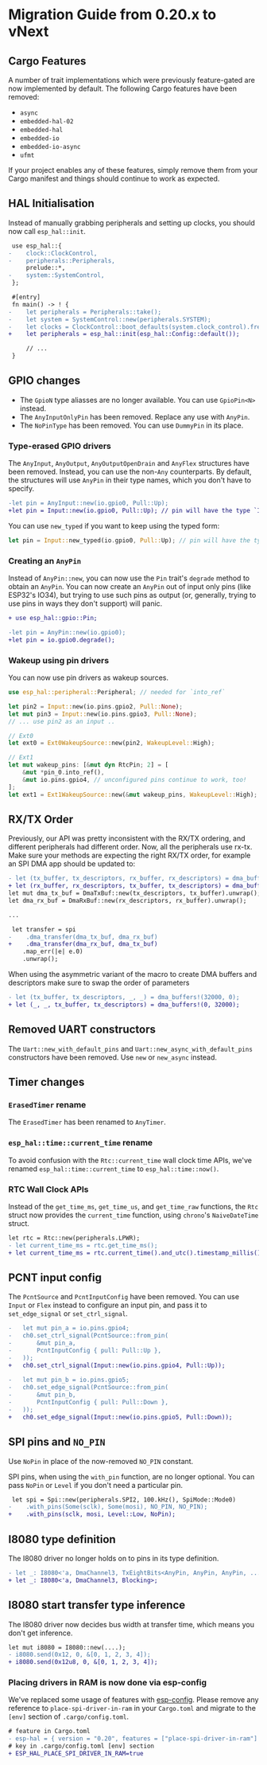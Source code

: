 # Migration Guide from 0.20.x to vNext

## Cargo Features

A number of trait implementations which were previously feature-gated are now implemented by default. The following Cargo features have been removed:

- `async`
- `embedded-hal-02`
- `embedded-hal`
- `embedded-io`
- `embedded-io-async`
- `ufmt`

If your project enables any of these features, simply remove them from your Cargo manifest and things should continue to work as expected.

## HAL Initialisation

Instead of manually grabbing peripherals and setting up clocks, you should now call `esp_hal::init`.

```diff
 use esp_hal::{
-    clock::ClockControl,
-    peripherals::Peripherals,
     prelude::*,
-    system::SystemControl,
 };

 #[entry]
 fn main() -> ! {
-    let peripherals = Peripherals::take();
-    let system = SystemControl::new(peripherals.SYSTEM);
-    let clocks = ClockControl::boot_defaults(system.clock_control).freeze();
+    let peripherals = esp_hal::init(esp_hal::Config::default());

     // ...
 }
```

## GPIO changes

 - The `GpioN` type aliasses are no longer available. You can use `GpioPin<N>` instead.
 - The `AnyInputOnlyPin` has been removed. Replace any use with `AnyPin`.
 - The `NoPinType` has been removed. You can use `DummyPin` in its place.

### Type-erased GPIO drivers

The `AnyInput`, `AnyOutput`, `AnyOutputOpenDrain` and `AnyFlex` structures have been removed.
Instead, you can use the non-`Any` counterparts. By default, the structures will use `AnyPin` in
their type names, which you don't have to specify.

```diff
-let pin = AnyInput::new(io.gpio0, Pull::Up);
+let pin = Input::new(io.gpio0, Pull::Up); // pin will have the type `Input<'some>` (or `Input<'some, AnyPin>` if you want to be explicit about it)
```

You can use `new_typed` if you want to keep using the typed form:

```rust
let pin = Input::new_typed(io.gpio0, Pull::Up); // pin will have the type `Input<'some, GpioPin<0>>`
```

### Creating an `AnyPin`

Instead of `AnyPin::new`, you can now use the `Pin` trait's `degrade` method to obtain an `AnyPin`.
You can now create an `AnyPin` out of input only pins (like ESP32's IO34), but trying to use such
pins as output (or, generally, trying to use pins in ways they don't support) will panic.

```diff
+ use esp_hal::gpio::Pin;

-let pin = AnyPin::new(io.gpio0);
+let pin = io.gpio0.degrade();
```

### Wakeup using pin drivers

You can now use pin drivers as wakeup sources.

```rust
use esp_hal::peripheral::Peripheral; // needed for `into_ref`

let pin2 = Input::new(io.pins.gpio2, Pull::None);
let mut pin3 = Input::new(io.pins.gpio3, Pull::None);
// ... use pin2 as an input ..

// Ext0
let ext0 = Ext0WakeupSource::new(pin2, WakeupLevel::High);

// Ext1
let mut wakeup_pins: [&mut dyn RtcPin; 2] = [
    &mut *pin_0.into_ref(),
    &mut io.pins.gpio4, // unconfigured pins continue to work, too!
];
let ext1 = Ext1WakeupSource::new(&mut wakeup_pins, WakeupLevel::High);
```

## RX/TX Order

Previously, our API was pretty inconsistent with the RX/TX ordering, and different peripherals had different order. Now, all
the peripherals use rx-tx. Make sure your methods are expecting the right RX/TX order, for example an SPI DMA app should be updated to:

```diff
- let (tx_buffer, tx_descriptors, rx_buffer, rx_descriptors) = dma_buffers!(4);
+ let (rx_buffer, rx_descriptors, tx_buffer, tx_descriptors) = dma_buffers!(4);
let mut dma_tx_buf = DmaTxBuf::new(tx_descriptors, tx_buffer).unwrap();
let dma_rx_buf = DmaRxBuf::new(rx_descriptors, rx_buffer).unwrap();

...

 let transfer = spi
-    .dma_transfer(dma_tx_buf, dma_rx_buf)
+    .dma_transfer(dma_rx_buf, dma_tx_buf)
    .map_err(|e| e.0)
    .unwrap();
```

When using the asymmetric variant of the macro to create DMA buffers and descriptors make sure to swap the order of parameters

```diff
- let (tx_buffer, tx_descriptors, _, _) = dma_buffers!(32000, 0);
+ let (_, _, tx_buffer, tx_descriptors) = dma_buffers!(0, 32000);
```

## Removed UART constructors

The `Uart::new_with_default_pins` and `Uart::new_async_with_default_pins` constructors
have been removed. Use `new` or `new_async` instead.

## Timer changes

### `ErasedTimer` rename

The `ErasedTimer` has been renamed to `AnyTimer`.

### `esp_hal::time::current_time` rename

To avoid confusion with the `Rtc::current_time` wall clock time APIs, we've renamed `esp_hal::time::current_time` to `esp_hal::time::now()`.

### RTC Wall Clock APIs

Instead of the `get_time_ms`, `get_time_us`, and `get_time_raw` functions, the `Rtc` struct now provides the `current_time` function, using `chrono`'s `NaiveDateTime` struct.

```diff
let rtc = Rtc::new(peripherals.LPWR);
- let current_time_ms = rtc.get_time_ms();
+ let current_time_ms = rtc.current_time().and_utc().timestamp_millis(); // assuming UTC
```

## PCNT input config

The `PcntSource` and `PcntInputConfig` have been removed. You can use `Input` or `Flex` instead to
configure an input pin, and pass it to `set_edge_signal` or `set_ctrl_signal`.

```diff
-   let mut pin_a = io.pins.gpio4;
-   ch0.set_ctrl_signal(PcntSource::from_pin(
-       &mut pin_a,
-       PcntInputConfig { pull: Pull::Up },
-   ));
+   ch0.set_ctrl_signal(Input::new(io.pins.gpio4, Pull::Up));
 
-   let mut pin_b = io.pins.gpio5;
-   ch0.set_edge_signal(PcntSource::from_pin(
-       &mut pin_b,
-       PcntInputConfig { pull: Pull::Down },
-   ));
+   ch0.set_edge_signal(Input::new(io.pins.gpio5, Pull::Down));
```

## SPI pins and `NO_PIN`

Use `NoPin` in place of the now-removed `NO_PIN` constant.

SPI pins, when using the `with_pin` function, are no longer optional.
You can pass `NoPin` or `Level` if you don't need a particular pin.

```diff
 let spi = Spi::new(peripherals.SPI2, 100.kHz(), SpiMode::Mode0)
-    .with_pins(Some(sclk), Some(mosi), NO_PIN, NO_PIN);
+    .with_pins(sclk, mosi, Level::Low, NoPin);
```

## I8080 type definition

The I8080 driver no longer holds on to pins in its type definition.

```diff
- let _: I8080<'a, DmaChannel3, TxEightBits<AnyPin, AnyPin, AnyPin, ....>, Blocking>;
+ let _: I8080<'a, DmaChannel3, Blocking>;
```

## I8080 start transfer type inference

The I8080 driver now decides bus width at transfer time, which means you don't get inference.

```diff
let mut i8080 = I8080::new(....);
- i8080.send(0x12, 0, &[0, 1, 2, 3, 4]);
+ i8080.send(0x12u8, 0, &[0, 1, 2, 3, 4]);
```

### Placing drivers in RAM is now done via esp-config

We've replaced some usage of features with [esp-config](https://docs.rs/esp-config). Please remove any reference to `place-spi-driver-in-ram` in your `Cargo.toml` and migrate to the `[env]` section of `.cargo/config.toml`.

```diff
# feature in Cargo.toml
- esp-hal = { version = "0.20", features = ["place-spi-driver-in-ram"] }
# key in .cargo/config.toml [env] section
+ ESP_HAL_PLACE_SPI_DRIVER_IN_RAM=true
```
